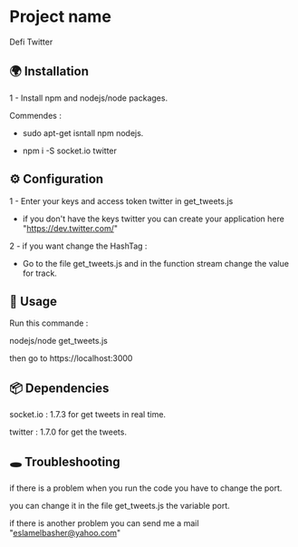 # Project name

Defi Twitter

## 🌍 Installation

1 - Install npm and nodejs/node packages.

Commendes :  

- sudo apt-get isntall npm nodejs.

- npm i -S socket.io twitter

## ⚙ Configuration

1 - Enter your keys and access token twitter in get_tweets.js 
- if you don't have the keys twitter you can create your application here "https://dev.twitter.com/"

2 - if you want change the HashTag :

- Go to the file get_tweets.js and in the function stream change the value for track. 

## 👋 Usage

Run this commande : 

nodejs/node get_tweets.js

then go to https://localhost:3000

## 📦 Dependencies

socket.io : 1.7.3 for get tweets in real time.

twitter : 1.7.0 for get the tweets.

## 🕳 Troubleshooting

if there is a problem when you run the code you have to change the port.

you can change it in the file get_tweets.js the variable port.

if there is another problem you can send me a mail "eslamelbasher@yahoo.com"
